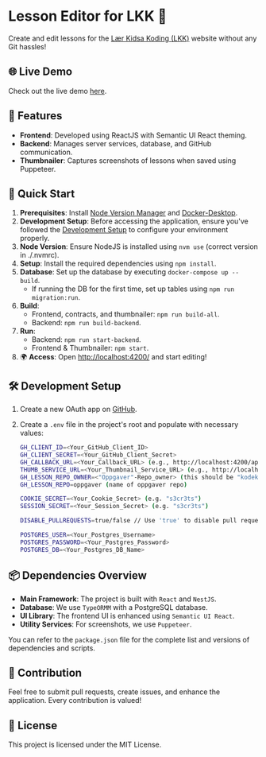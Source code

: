 # Lesson Editor for LKK 🚀

Create and edit lessons for the [Lær Kidsa Koding (LKK)](https://kidsakoder.no) website without any Git hassles!

## 🌐 Live Demo

Check out the live demo [here](https://lessoneditor.ew.r.appspot.com/).

## 📌 Features

- **Frontend**: Developed using ReactJS with Semantic UI React theming.
- **Backend**: Manages server services, database, and GitHub communication.
- **Thumbnailer**: Captures screenshots of lessons when saved using Puppeteer.

## 🚀 Quick Start

1. **Prerequisites**: Install [Node Version Manager](https://github.com/nvm-sh/nvm) and [Docker-Desktop](https://www.docker.com/products/docker-desktop/).
2. **Development Setup**: Before accessing the application, ensure you've followed the [Development Setup](#-development-setup) to configure your environment properly.
3. **Node Version**: Ensure NodeJS is installed using `nvm use` (correct version in ./.nvmrc).
4. **Setup**: Install the required dependencies using `npm install`.
5. **Database**: Set up the database by executing `docker-compose up --build`.
   - If running the DB for the first time, set up tables using `npm run migration:run`.
6. **Build**:
   - Frontend, contracts, and thumbnailer: `npm run build-all`.
   - Backend: `npm run build-backend`.
7. **Run**:
   - Backend: `npm run start-backend`.
   - Frontend & Thumbnailer: `npm start`.
8. 🌍 **Access**: Open [http://localhost:4200/](http://localhost:4200) and start editing!

## 🛠 Development Setup

1. Create a new OAuth app on [GitHub](https://github.com/settings/developers).
2. Create a `.env` file in the project's root and populate with necessary values:

   ```bash
   GH_CLIENT_ID=<Your_GitHub_Client_ID>
   GH_CLIENT_SECRET=<Your_GitHub_Client_Secret>
   GH_CALLBACK_URL=<Your_Callback_URL> (e.g., http://localhost:4200/api/auth/callback)
   THUMB_SERVICE_URL=<Your_Thumbnail_Service_URL> (e.g., http://localhost:3012)
   GH_LESSON_REPO_OWNER=<"Oppgaver"-Repo_owner> (this should be "kodeklubben" in production, but you can use your github name if you have made a fork of https://github.com/kodeklubben/oppgaver and want to test submitting to it instead.)
   GH_LESSON_REPO=oppgaver (name of oppgaver repo)

   COOKIE_SECRET=<Your_Cookie_Secret> (e.g. "s3cr3ts")
   SESSION_SECRET=<Your_Session_Secret> (e.g. "s3cr3ts")

   DISABLE_PULLREQUESTS=true/false // Use 'true' to disable pull requests for submitted lessons during testing

   POSTGRES_USER=<Your_Postgres_Username>
   POSTGRES_PASSWORD=<Your_Postgres_Password>
   POSTGRES_DB=<Your_Postgres_DB_Name>
   ```

## 📦 Dependencies Overview

- **Main Framework**: The project is built with `React` and `NestJS`.
- **Database**: We use `TypeORMM` with a PostgreSQL database.
- **UI Library**: The frontend UI is enhanced using `Semantic UI React`.
- **Utility Services**: For screenshots, we use `Puppeteer`.

You can refer to the `package.json` file for the complete list and versions of dependencies and scripts.

## 🤝 Contribution

Feel free to submit pull requests, create issues, and enhance the application. Every contribution is valued!

## 🔐 License

This project is licensed under the MIT License.
